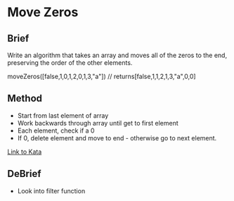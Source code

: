 # Move Zeros

Brief
-----

Write an algorithm that takes an array and moves all of the zeros to the end, preserving the order of the other elements.

moveZeros([false,1,0,1,2,0,1,3,"a"]) // returns[false,1,1,2,1,3,"a",0,0]

Method
-----

* Start from last element of array
* Work backwards through array until get to first element
* Each element, check if a 0
* If 0, delete element and move to end - otherwise go to next element.

[Link to Kata](https://www.codewars.com/kata/52597aa56021e91c93000cb0/train/javascript)

DeBrief
-----

* Look into filter function